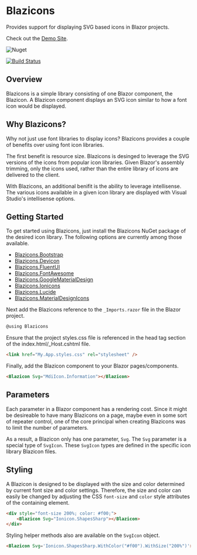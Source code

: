 # Blazicons
Provides support for displaying SVG based icons in Blazor projects.

Check out the [Demo Site](http://blazicons.com).

![Nuget](https://img.shields.io/nuget/v/Blazicons)

[![Build Status](https://dev.azure.com/kyleherzog/Blazicons/_apis/build/status/Blazicons?branchName=main)](https://dev.azure.com/kyleherzog/Blazicons/_build/latest?definitionId=15&branchName=main)

## Overview
Blazicons is a simple library consisting of one Blazor component, the Blazicon.  A Blazicon component displays an SVG icon similar to how a font icon would be displayed.

## Why Blazicons?
Why not just use font libraries to display icons? Blazicons provides a couple of benefits over using font icon libraries. 

The first benefit is resource size. Blazicons is desinged to leverage the SVG versions of the icons from popular icon libraries.  Given Blazor's  assembly trimming, only the icons used, rather than the entire library of icons are delivered to the client.

With Blazicons, an additional benifit is the ability to leverage intellisense.  The various icons available in a given icon library are displayed with Visual Studio's intellisense options.

## Getting Started
To get started using Blazicons, just install the Blazicons NuGet package of the desired icon library.  The following options are currently among those available.

- [Blazicons.Bootstrap](https://github.com/kyleherzog/Blazicons.Bootstrap)
- [Blazicons.Devicon](https://github.com/kyleherzog/Blazicons.Devicon)
- [Blazicons.FluentUI](https://github.com/kyleherzog/Blazicons.FluentUI)
- [Blazicons.FontAwesome](https://github.com/kyleherzog/Blazicons.FontAwesome)
- [Blazicons.GoogleMaterialDesign](https://github.com/kyleherzog/Blazicons.GoogleMaterialDesign)
- [Blazicons.Ionicons](https://github.com/kyleherzog/Blazicons.Ionicons)
- [Blazicons.Lucide](https://github.com/kyleherzog/Blazicons.Lucide)
- [Blazicons.MaterialDesignIcons](https://github.com/kyleherzog/Blazicons.MaterialDesignIcons)

Next add the Blazicons reference to the `_Imports.razor` file in the Blazor project.

```csharp
@using Blazicons
```

Ensure that the project styles.css file is referenced in the head tag section of the index.html/_Host.cshtml file.
```html
<link href="My.App.styles.css" rel="stylesheet" />
```

Finally, add the Blazicon component to your Blazor pages/components.
```html
<Blazicon Svg="MdiIcon.Information"></Blazicon>
```

## Parameters
Each parameter in a Blazor component has a rendering cost. Since it might be desireable to have many Blazicons on a page, maybe even in some sort of repeater control, one of the core principal when creating Blazicons was to limit the number of parameters. 

As a result, a Blazicon only has one parameter, `Svg`. The `Svg` parameter is a special type of `SvgIcon`.  These `SvgIcon` types are defined in the specific icon library Blazicon files.

## Styling
A Blazicon is designed to be displayed with the size and color determined by current font size and color settings.  Therefore, the size and color can easily be changed by adjusting the CSS `font-size` and `color` style attributes of the containing element.

```html
<div style="font-size 200%; color: #f00;">
    <Blazicon Svg="Ionicon.ShapesSharp"></Blazicon>
</div>
```

Styling helper methods also are available on the `SvgIcon` object.
```html
<Blazicon Svg='Ionicon.ShapesSharp.WithColor("#f00").WithSize("200%")'></Blazicon>
```
